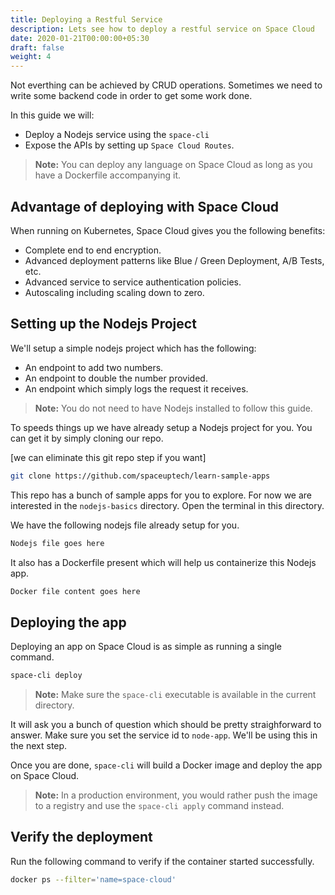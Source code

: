 ```yaml
---
title: Deploying a Restful Service
description: Lets see how to deploy a restful service on Space Cloud
date: 2020-01-21T00:00:00+05:30
draft: false
weight: 4
---
```


Not everthing can be achieved by CRUD operations. Sometimes we need to write some backend code in order to get some work done.

In this guide we will:
- Deploy a Nodejs service using the `space-cli`
- Expose the APIs by setting up `Space Cloud Routes`.

> **Note:** You can deploy any language on Space Cloud as long as you have a Dockerfile accompanying it.

## Advantage of deploying with Space Cloud
When running on Kubernetes, Space Cloud gives you the following benefits:
- Complete end to end encryption.
- Advanced deployment patterns like Blue / Green Deployment, A/B Tests, etc.
- Advanced service to service authentication policies.
- Autoscaling including scaling down to zero.

## Setting up the Nodejs Project

We'll setup a simple nodejs project which has the following:
- An endpoint to add two numbers.
- An endpoint to double the number provided.
- An endpoint which simply logs the request it receives.

> **Note:** You do not need to have Nodejs installed to follow this guide.

To speeds things up we have already setup a Nodejs project for you. You can get it by simply cloning our repo.

[we can eliminate this git repo step if you want]

```bash
git clone https://github.com/spaceuptech/learn-sample-apps
```

This repo has a bunch of sample apps for you to explore. For now we are interested in the `nodejs-basics` directory. Open the terminal in this directory.

We have the following nodejs file already setup for you.

```javascript
Nodejs file goes here
```

It also has a Dockerfile present which will help us containerize this Nodejs app.

```Dockerfile
Docker file content goes here
```

## Deploying the app

Deploying an app on Space Cloud is as simple as running a single command.
```bash
space-cli deploy
```

> **Note:** Make sure the `space-cli` executable is available in the current directory.

It will ask you a bunch of question which should be pretty straighforward to answer. Make sure you set the service id to `node-app`. We'll be using this in the next step.

Once you are done, `space-cli` will build a Docker image and deploy the app on Space Cloud.

> **Note:** In a production environment, you would rather push the image to a registry and use the `space-cli apply` command instead.

## Verify the deployment

Run the following command to verify if the container started successfully.

```bash
docker ps --filter='name=space-cloud'
```